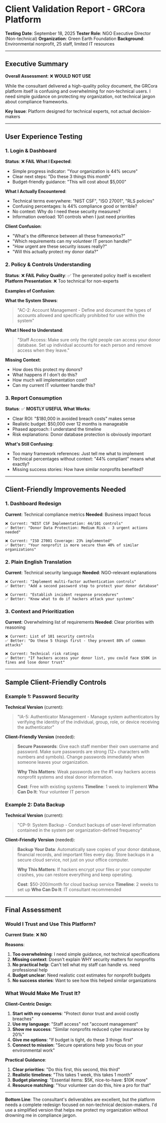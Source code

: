 # Client Validation Report - GRCora Platform

**Testing Date**: September 18, 2025
**Tester Role**: NGO Executive Director (Non-technical)
**Organization**: Green Earth Foundation
**Background**: Environmental nonprofit, 25 staff, limited IT resources

---

## Executive Summary

**Overall Assessment**: ❌ **WOULD NOT USE**

While the consultant delivered a high-quality policy document, the GRCora platform itself is confusing and overwhelming for non-technical users. I need simple guidance on protecting my organization, not technical jargon about compliance frameworks.

**Key Issue**: Platform designed for technical experts, not actual decision-makers

---

## User Experience Testing

### 1. Login & Dashboard
**Status**: ❌ **FAIL**
**What I Expected**:
- Simple progress indicator: "Your organization is 44% secure"
- Clear next steps: "Do these 3 things this month"
- Budget-friendly guidance: "This will cost about $5,000"

**What I Actually Encountered**:
- Technical terms everywhere: "NIST CSF", "ISO 27001", "RLS policies"
- Confusing percentages: Is 44% compliance good or terrible?
- No context: Why do I need these security measures?
- Information overload: 101 controls when I just need priorities

**Client Confusion**:
- "What's the difference between all these frameworks?"
- "Which requirements can my volunteer IT person handle?"
- "How urgent are these security issues really?"
- "Will this actually protect my donor data?"

### 2. Policy & Controls Understanding
**Status**: ❌ **FAIL**
**Policy Quality**: ✅ The generated policy itself is excellent
**Platform Presentation**: ❌ Too technical for non-experts

**Examples of Confusion**:

**What the System Shows**:
> "AC-2: Account Management - Define and document the types of accounts allowed and specifically prohibited for use within the system"

**What I Need to Understand**:
> "Staff Access: Make sure only the right people can access your donor database. Set up individual accounts for each person and remove access when they leave."

**Missing Context**:
- How does this protect my donors?
- What happens if I don't do this?
- How much will implementation cost?
- Can my current IT volunteer handle this?

### 3. Report Consumption
**Status**: ✅ **MOSTLY USEFUL**
**What Works**:
- Clear ROI: "$180,000 in avoided breach costs" makes sense
- Realistic budget: $50,000 over 12 months is manageable
- Phased approach: I understand the timeline
- Risk explanations: Donor database protection is obviously important

**What's Still Confusing**:
- Too many framework references: Just tell me what to implement
- Technical percentages without context: "44% compliant" means what exactly?
- Missing success stories: How have similar nonprofits benefited?

---

## Client-Friendly Improvements Needed

### 1. Dashboard Redesign
**Current**: Technical compliance metrics
**Needed**: Business impact focus

```
❌ Current: "NIST CSF Implementation: 44/101 controls"
✅ Better: "Donor Data Protection: Medium Risk - 3 urgent actions needed"

❌ Current: "ISO 27001 Coverage: 23% implemented"
✅ Better: "Your nonprofit is more secure than 40% of similar organizations"
```

### 2. Plain English Translation
**Current**: Technical security language
**Needed**: NGO-relevant explanations

```
❌ Current: "Implement multi-factor authentication controls"
✅ Better: "Add a second password step to protect your donor database"

❌ Current: "Establish incident response procedures"
✅ Better: "Know what to do if hackers attack your systems"
```

### 3. Context and Prioritization
**Current**: Overwhelming list of requirements
**Needed**: Clear priorities with reasoning

```
❌ Current: List of 101 security controls
✅ Better: "Do these 5 things first - they prevent 80% of common attacks"

❌ Current: Technical risk ratings
✅ Better: "If hackers access your donor list, you could face $50K in fines and lose donor trust"
```

---

## Sample Client-Friendly Controls

### Example 1: Password Security
**Technical Version** (current):
> "IA-5: Authenticator Management - Manage system authenticators by verifying the identity of the individual, group, role, or device receiving the authenticator"

**Client-Friendly Version** (needed):
> **Secure Passwords**: Give each staff member their own username and password. Make sure passwords are strong (12+ characters with numbers and symbols). Change passwords immediately when someone leaves your organization.
>
> **Why This Matters**: Weak passwords are the #1 way hackers access nonprofit systems and steal donor information.
>
> **Cost**: Free with existing systems
> **Timeline**: 1 week to implement
> **Who Can Do It**: Your volunteer IT person

### Example 2: Data Backup
**Technical Version** (current):
> "CP-9: System Backup - Conduct backups of user-level information contained in the system per organization-defined frequency"

**Client-Friendly Version** (needed):
> **Backup Your Data**: Automatically save copies of your donor database, financial records, and important files every day. Store backups in a secure cloud service, not just on your office computer.
>
> **Why This Matters**: If hackers encrypt your files or your computer crashes, you can restore everything and keep operating.
>
> **Cost**: $50-200/month for cloud backup service
> **Timeline**: 2 weeks to set up
> **Who Can Do It**: IT consultant recommended

---

## Final Assessment

### Would I Trust and Use This Platform?

**Current State**: ❌ **NO**

**Reasons**:
1. **Too overwhelming**: I need simple guidance, not technical specifications
2. **Missing context**: Doesn't explain WHY security matters for nonprofits
3. **No practical help**: Can't tell what my staff can handle vs. need professional help
4. **Budget unclear**: Need realistic cost estimates for nonprofit budgets
5. **No success stories**: Want to see how this helped similar organizations

### What Would Make Me Trust It?

**Client-Centric Design**:
1. **Start with my concerns**: "Protect donor trust and avoid costly breaches"
2. **Use my language**: "Staff access" not "account management"
3. **Show me success**: "Similar nonprofits reduced cyber insurance by 20%"
4. **Give me options**: "If budget is tight, do these 3 things first"
5. **Connect to mission**: "Secure operations help you focus on your environmental work"

**Practical Guidance**:
1. **Clear priorities**: "Do this first, this second, this third"
2. **Realistic timelines**: "This takes 1 week, this takes 1 month"
3. **Budget planning**: "Essential items: $5K, nice-to-have: $10K more"
4. **Resource matching**: "Your volunteer can do this, hire a pro for that"

---

**Bottom Line**: The consultant's deliverables are excellent, but the platform needs a complete redesign focused on non-technical decision-makers. I'd use a simplified version that helps me protect my organization without drowning me in compliance jargon.